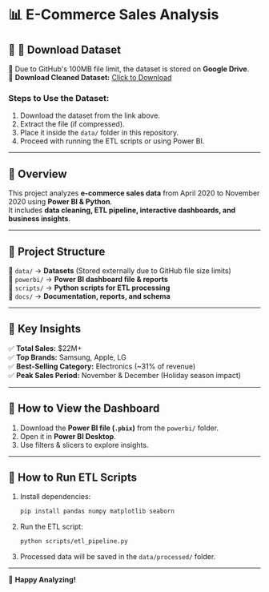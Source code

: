 # 📊 E-Commerce Sales Analysis

## 🔹 🔗 Download Dataset

📌 Due to GitHub's 100MB file limit, the dataset is stored on **Google Drive**.  
🔗 **Download Cleaned Dataset:** [Click to Download](https://drive.google.com/file/d/1iBnf53xoU5E2LNkel-ENWYYx5XNUXJCH/view?usp=sharing)

### **Steps to Use the Dataset:**

1. Download the dataset from the link above.
2. Extract the file (if compressed).
3. Place it inside the `data/` folder in this repository.
4. Proceed with running the ETL scripts or using Power BI.

---

## 🔹 Overview

This project analyzes **e-commerce sales data** from April 2020 to November 2020 using **Power BI & Python**.  
It includes **data cleaning, ETL pipeline, interactive dashboards, and business insights**.

---

## 🔹 Project Structure

📂 `data/` → **Datasets** (Stored externally due to GitHub file size limits)  
📂 `powerbi/` → **Power BI dashboard file & reports**  
📂 `scripts/` → **Python scripts for ETL processing**  
📂 `docs/` → **Documentation, reports, and schema**

---

## 🔹 Key Insights

✅ **Total Sales:** $22M+  
✅ **Top Brands:** Samsung, Apple, LG  
✅ **Best-Selling Category:** Electronics (~31% of revenue)  
✅ **Peak Sales Period:** November & December (Holiday season impact)

---

## 🔹 How to View the Dashboard

1. Download the **Power BI file (`.pbix`)** from the `powerbi/` folder.
2. Open it in **Power BI Desktop**.
3. Use filters & slicers to explore insights.

---

## 🔹 How to Run ETL Scripts

1. Install dependencies:
   ```bash
   pip install pandas numpy matplotlib seaborn
   ```
2. Run the ETL script:
   ```bash
   python scripts/etl_pipeline.py
   ```
3. Processed data will be saved in the `data/processed/` folder.

---

🚀 **Happy Analyzing!**
